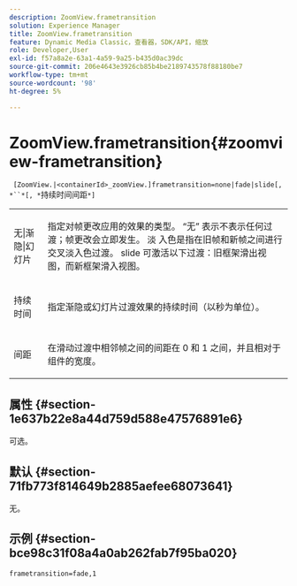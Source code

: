 ```yaml
---
description: ZoomView.frametransition
solution: Experience Manager
title: ZoomView.frametransition
feature: Dynamic Media Classic，查看器，SDK/API，缩放
role: Developer,User
exl-id: f57a8a2e-63a1-4a59-9a25-b435d0ac39dc
source-git-commit: 206e4643e3926cb85b4be2189743578f88180be7
workflow-type: tm+mt
source-wordcount: '98'
ht-degree: 5%

---
```


# ZoomView.frametransition{#zoomview-frametransition}

` [ZoomView.|<containerId>_zoomView.]frametransition=none|fade|slide[, *``*[, *`持续时间间距`*]`

<table id="table_D5992FCFF26046079089652B211BB6C5"> 
 <tbody> 
  <tr> 
   <td colname="col1"> <p> <span class="codeph"> 无|渐隐|幻灯片  </span> </p> </td> 
   <td colname="col2"> <p>指定对帧更改应用的效果的类型。 <span class="codeph"> “无” </span> 表示不表示任何过渡；帧更改会立即发生。<span class="codeph"> 淡 </span> 入色是指在旧帧和新帧之间进行交叉淡入色过渡。<span class="codeph"> slide </span> 可激活以下过渡：旧框架滑出视图，而新框架滑入视图。 </p> </td> 
  </tr> 
  <tr> 
   <td colname="col1"> <p> <span class="codeph"> <span class="varname"> 持续时间  </span> </span> </p> </td> 
   <td colname="col2"> <p>指定<span class="codeph">渐隐</span>或<span class="codeph">幻灯片</span>过渡效果的持续时间（以秒为单位）。 </p> </td> 
  </tr> 
  <tr> 
   <td colname="col1"> <p> <span class="codeph"> <span class="varname"> 间距  </span> </span> </p> </td> 
   <td colname="col2"> <p>在<span class="codeph">滑动</span>过渡中相邻帧之间的间距在<span class="codeph"> 0 </span>和<span class="codeph"> 1 </span>之间，并且相对于组件的宽度。 </p> </td> 
  </tr> 
 </tbody> 
</table>

## 属性 {#section-1e637b22e8a44d759d588e47576891e6}

可选。

## 默认 {#section-71fb773f814649b2885aefee68073641}

无。

## 示例 {#section-bce98c31f08a4a0ab262fab7f95ba020}

`frametransition=fade,1`
